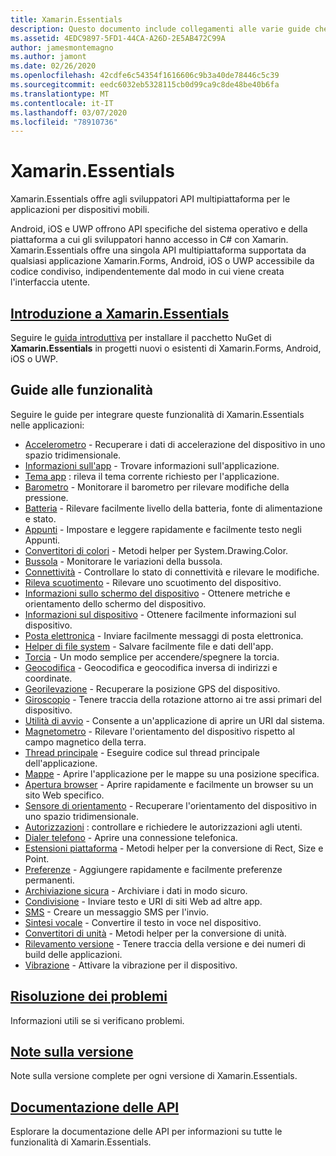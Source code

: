 ```yaml
---
title: Xamarin.Essentials
description: Questo documento include collegamenti alle varie guide che descrivono Xamarin.Essentials, che offre agli sviluppatori API multipiattaforma per le applicazioni per dispositivi mobili.
ms.assetid: 4EDC9897-5FD1-44CA-A26D-2E5AB472C99A
author: jamesmontemagno
ms.author: jamont
ms.date: 02/26/2020
ms.openlocfilehash: 42cdfe6c54354f1616606c9b3a40de78446c5c39
ms.sourcegitcommit: eedc6032eb5328115cb0d99ca9c8de48be40b6fa
ms.translationtype: MT
ms.contentlocale: it-IT
ms.lasthandoff: 03/07/2020
ms.locfileid: "78910736"
---
```

# <a name="xamarinessentials"></a>Xamarin.Essentials

Xamarin.Essentials offre agli sviluppatori API multipiattaforma per le applicazioni per dispositivi mobili.

Android, iOS e UWP offrono API specifiche del sistema operativo e della piattaforma a cui gli sviluppatori hanno accesso in C# con Xamarin. Xamarin.Essentials offre una singola API multipiattaforma supportata da qualsiasi applicazione Xamarin.Forms, Android, iOS o UWP accessibile da codice condiviso, indipendentemente dal modo in cui viene creata l'interfaccia utente.

## <a name="get-started-with-xamarinessentials"></a>[Introduzione a Xamarin.Essentials](get-started.md?context=xamarin/xamarin-forms)

Seguire le [guida introduttiva](get-started.md) per installare il pacchetto NuGet di **Xamarin.Essentials** in progetti nuovi o esistenti di Xamarin.Forms, Android, iOS o UWP.

## <a name="feature-guides"></a>Guide alle funzionalità

Seguire le guide per integrare queste funzionalità di Xamarin.Essentials nelle applicazioni:

* [Accelerometro](accelerometer.md?context=xamarin/xamarin-forms) - Recuperare i dati di accelerazione del dispositivo in uno spazio tridimensionale.
* [Informazioni sull'app](app-information.md?context=xamarin/xamarin-forms) - Trovare informazioni sull'applicazione.
* [Tema app](app-theme.md?context=xamarin/xamarin-forms) : rileva il tema corrente richiesto per l'applicazione.
* [Barometro](barometer.md?context=xamarin/xamarin-forms) - Monitorare il barometro per rilevare modifiche della pressione.
* [Batteria](battery.md?context=xamarin/xamarin-forms) - Rilevare facilmente livello della batteria, fonte di alimentazione e stato.
* [Appunti](clipboard.md?context=xamarin/xamarin-forms) - Impostare e leggere rapidamente e facilmente testo negli Appunti.
* [Convertitori di colori](color-converters.md?context=xamarin/xamarin-forms) - Metodi helper per System.Drawing.Color.
* [Bussola](compass.md?context=xamarin/xamarin-forms) - Monitorare le variazioni della bussola.
* [Connettività](connectivity.md?context=xamarin/xamarin-forms) - Controllare lo stato di connettività e rilevare le modifiche.
* [Rileva scuotimento](detect-shake.md?context=xamarin/xamarin-forms) - Rilevare uno scuotimento del dispositivo.
* [Informazioni sullo schermo del dispositivo](device-display.md?context=xamarin/xamarin-forms) - Ottenere metriche e orientamento dello schermo del dispositivo.
* [Informazioni sul dispositivo](device-information.md?context=xamarin/xamarin-forms) - Ottenere facilmente informazioni sul dispositivo.
* [Posta elettronica](email.md?context=xamarin/xamarin-forms) - Inviare facilmente messaggi di posta elettronica.
* [Helper di file system](file-system-helpers.md?context=xamarin/xamarin-forms) - Salvare facilmente file e dati dell'app.
* [Torcia](flashlight.md?context=xamarin/xamarin-forms) - Un modo semplice per accendere/spegnere la torcia.
* [Geocodifica](geocoding.md?context=xamarin/xamarin-forms) - Geocodifica e geocodifica inversa di indirizzi e coordinate.
* [Georilevazione](geolocation.md?context=xamarin/xamarin-forms) - Recuperare la posizione GPS del dispositivo.
* [Giroscopio](gyroscope.md?context=xamarin/xamarin-forms) - Tenere traccia della rotazione attorno ai tre assi primari del dispositivo.
* [Utilità di avvio](launcher.md?context=xamarin/xamarin-forms) - Consente a un'applicazione di aprire un URI dal sistema.
* [Magnetometro](magnetometer.md?context=xamarin/xamarin-forms) - Rilevare l'orientamento del dispositivo rispetto al campo magnetico della terra.
* [Thread principale](main-thread.md?content=xamarin/xamarin-forms) - Eseguire codice sul thread principale dell'applicazione.
* [Mappe](maps.md?content=xamarin/xamarin-forms) - Aprire l'applicazione per le mappe su una posizione specifica.
* [Apertura browser](open-browser.md?context=xamarin/xamarin-forms) - Aprire rapidamente e facilmente un browser su un sito Web specifico.
* [Sensore di orientamento](orientation-sensor.md?context=xamarin/xamarin-forms) - Recuperare l'orientamento del dispositivo in uno spazio tridimensionale.
* [Autorizzazioni](permissions.md?context=xamarin/xamarin-forms) : controllare e richiedere le autorizzazioni agli utenti.
* [Dialer telefono](phone-dialer.md?context=xamarin/xamarin-forms) - Aprire una connessione telefonica.
* [Estensioni piattaforma](platform-extensions.md?context=xamarin/xamarin-forms) - Metodi helper per la conversione di Rect, Size e Point.
* [Preferenze](preferences.md?context=xamarin/xamarin-forms) - Aggiungere rapidamente e facilmente preferenze permanenti.
* [Archiviazione sicura](secure-storage.md?context=xamarin/xamarin-forms) - Archiviare i dati in modo sicuro.
* [Condivisione](share.md?context=xamarin/xamarin-forms) - Inviare testo e URI di siti Web ad altre app.
* [SMS](sms.md?context=xamarin/xamarin-forms) - Creare un messaggio SMS per l'invio.
* [Sintesi vocale](text-to-speech.md?context=xamarin/xamarin-forms) - Convertire il testo in voce nel dispositivo.
* [Convertitori di unità](unit-converters.md?context=xamarin/xamarin-forms) - Metodi helper per la conversione di unità.
* [Rilevamento versione](version-tracking.md?context=xamarin/xamarin-forms) - Tenere traccia della versione e dei numeri di build delle applicazioni.
* [Vibrazione](vibrate.md?context=xamarin/xamarin-forms) - Attivare la vibrazione per il dispositivo.

## <a name="troubleshooting"></a>[Risoluzione dei problemi](troubleshooting.md?context=xamarin/xamarin-forms)

Informazioni utili se si verificano problemi.

## <a name="release-notes"></a>[Note sulla versione](https://docs.microsoft.com/xamarin/essentials/release-notes/)

Note sulla versione complete per ogni versione di Xamarin.Essentials.

## <a name="api-documentation"></a>[Documentazione delle API](xref:Xamarin.Essentials)

Esplorare la documentazione delle API per informazioni su tutte le funzionalità di Xamarin.Essentials.

